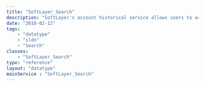 ```yaml
---
title: "SoftLayer_Search"
description: "SoftLayer's account historical service allows users to access a broad overview of devices for that account and historical details concerning the overall function and performance of the devices on that account "
date: "2018-02-12"
tags:
    - "datatype"
    - "sldn"
    - "Search"
classes:
    - "SoftLayer_Search"
type: "reference"
layout: "datatype"
mainService : "SoftLayer_Search"
---
```

